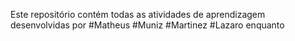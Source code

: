 Este repositório contém todas as atividades de aprendizagem desenvolvidas por #Matheus #Muniz #Martinez #Lazaro enquanto
